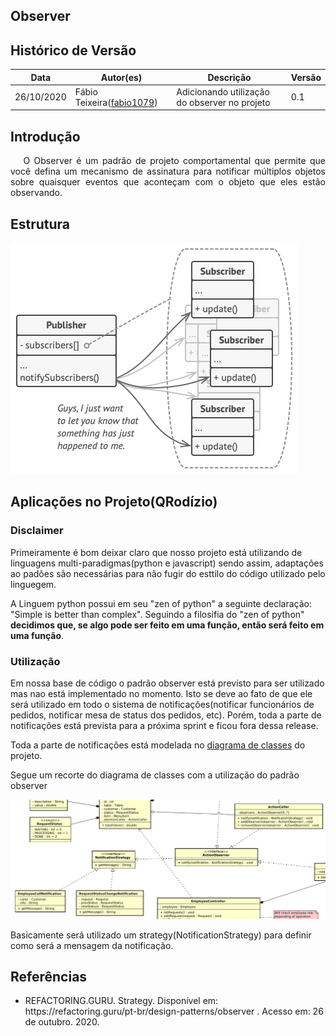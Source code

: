## Observer

## Histórico de Versão

<table>
  <thead>
    <tr>
      <th>Data</th>
      <th>Autor(es)</th>
      <th>Descrição</th>
      <th>Versão</th>
    </tr>
  </thead>

  <tbody>
    <tr>
      <td>26/10/2020</td>
      <td>
        Fábio Teixeira(<a target="blank" href="https://github.com/fabio1079">fabio1079</a>)
      </td>
      <td>Adicionando utilização do observer no projeto</td>
      <td>0.1</td>
    </tr>
  </tbody>
</table>

## Introdução

<p align="justify">&emsp;
O Observer é um padrão de projeto comportamental que permite que você defina um mecanismo de assinatura para notificar múltiplos objetos sobre quaisquer eventos que aconteçam com o objeto que eles estão observando.
</p>

## Estrutura

![Estrutura observer](../../images/design_patterns/observer.png)

## Aplicações no Projeto(QRodízio)

### Disclaimer
Primeiramente é bom deixar claro que nosso projeto está utilizando de linguagens multi-paradigmas(python e javascript) sendo assim, adaptações ao padões são necessárias para não fugir do esttilo do código utilizado pelo linguegem.

A Linguem python possui em seu "zen of python" a seguinte declaração: "Simple is better than complex". Seguindo a filosifia do "zen of python" **decidimos que, se algo pode ser feito em uma função, então será feito em uma função**.

### Utilização
Em nossa base de código o padrão observer está previsto para ser utilizado mas nao está implementado no momento. Isto se deve ao fato de que ele será utilizado em todo o sistema de notificações(notificar funcionários de pedidos, notificar mesa de status dos pedidos, etc). Porém, toda a parte de notificações está prevista para a próxima sprint e ficou fora dessa release. 


Toda a parte de notificações está modelada no [diagrama de classes](http://localhost:8080/2020.1_G10_QRodizio/modelagem/diagramas_estaticos/diagrama_classes.html#historico-de-versao) do projeto.

Segue um recorte do diagrama de classes com a utilização do padrão observer

![recorte observer](../../images/design_patterns/recorte-observer.png)

Basicamente será utilizado um strategy(NotificationStrategy) para definir como será a mensagem da notificação.

## Referências
<ul>
<li>
REFACTORING.GURU. Strategy. Disponível em: https://refactoring.guru/pt-br/design-patterns/observer . Acesso em: 26 de outubro. 2020.
</li>
</ul>
